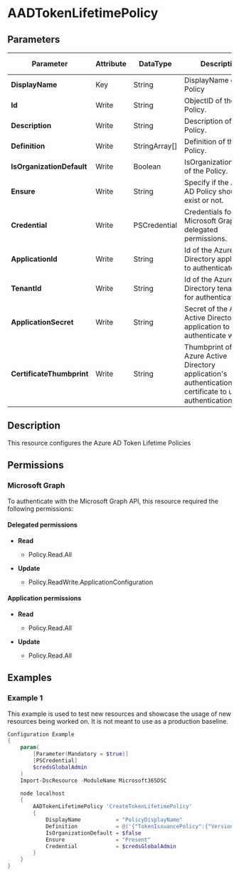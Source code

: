 ﻿# AADTokenLifetimePolicy

## Parameters

| Parameter | Attribute | DataType | Description | Allowed Values |
| --- | --- | --- | --- | --- |
| **DisplayName** | Key | String | DisplayName of the Policy | |
| **Id** | Write | String | ObjectID of the Policy. | |
| **Description** | Write | String | Description of the Policy. | |
| **Definition** | Write | StringArray[] | Definition of the Policy. | |
| **IsOrganizationDefault** | Write | Boolean | IsOrganizationDefault of the Policy. | |
| **Ensure** | Write | String | Specify if the Azure AD Policy should exist or not. | `Present`, `Absent` |
| **Credential** | Write | PSCredential | Credentials for the Microsoft Graph delegated permissions. | |
| **ApplicationId** | Write | String | Id of the Azure Active Directory application to authenticate with. | |
| **TenantId** | Write | String | Id of the Azure Active Directory tenant used for authentication. | |
| **ApplicationSecret** | Write | String | Secret of the Azure Active Directory application to authenticate with. | |
| **CertificateThumbprint** | Write | String | Thumbprint of the Azure Active Directory application's authentication certificate to use for authentication. | |

## Description

This resource configures the Azure AD Token Lifetime Policies

## Permissions

### Microsoft Graph

To authenticate with the Microsoft Graph API, this resource required the following permissions:

#### Delegated permissions

- **Read**

    - Policy.Read.All

- **Update**

    - Policy.ReadWrite.ApplicationConfiguration

#### Application permissions

- **Read**

    - Policy.Read.All

- **Update**

    - Policy.Read.All

## Examples

### Example 1

This example is used to test new resources and showcase the usage of new resources being worked on.
It is not meant to use as a production baseline.

```powershell
Configuration Example
{
    param(
        [Parameter(Mandatory = $true)]
        [PSCredential]
        $credsGlobalAdmin
    )
    Import-DscResource -ModuleName Microsoft365DSC

    node localhost
    {
        AADTokenLifetimePolicy 'CreateTokenLifetimePolicy'
        {
            DisplayName           = "PolicyDisplayName"
            Definition            = @('{"TokenIssuancePolicy":{"Version": 1,"SigningAlgorithm": "http://www.w3.org/2000/09/xmldsig#rsa-sha1","TokenResponseSigningPolicy": "TokenOnly","SamlTokenVersion": "2.0"}}')
            IsOrganizationDefault = $false
            Ensure                = "Present"
            Credential            = $credsGlobalAdmin
        }
    }
}
```

